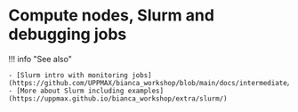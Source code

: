 # Compute nodes, Slurm and debugging jobs





!!! info "See also"

    - [Slurm intro with monitoring jobs](https://github.com/UPPMAX/bianca_workshop/blob/main/docs/intermediate/slurm_intro_with_jobstats.md)
    - [More about Slurm including examples](https://uppmax.github.io/bianca_workshop/extra/slurm/)

